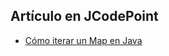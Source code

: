 ## Artículo en JCodePoint
* [Cómo iterar un Map en Java](https://jcodepoint.com/java/iterar-un-map/)
